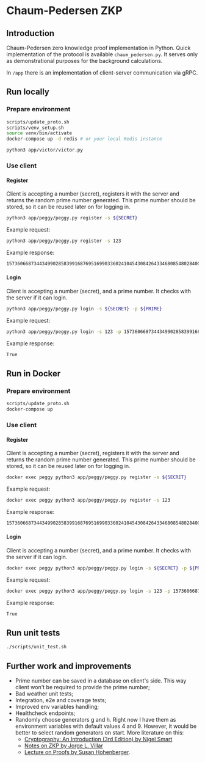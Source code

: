 # Chaum-Pedersen ZKP

## Introduction

Chaum-Pedersen zero knowledge proof implementation in Python. Quick implementation of the protocol is available `chaum_pedersen.py`. It serves only as demonstrational purposes for the background calculations.

In `/app` there is an implementation of client-server communication via gRPC.

## Run locally

### Prepare environment

```sh
scripts/update_proto.sh
scripts/venv_setup.sh
source venv/bin/activate
docker-compose up -d redis # or your local Redis instance

python3 app/victor/victor.py
```

### Use client

#### Register

Client is accepting a number (secret), registers it with the server and returns the random prime number generated. This prime number should be stored, so it can be reused later on for logging in.

```sh
python3 app/peggy/peggy.py register -s ${SECRET}
```

Example request:

```sh
python3 app/peggy/peggy.py register -s 123
```

Example response:

```sh
157360668734434990285839916876951699033602410454308426433468085480284003817301482464165455037654048596347789589086255823400592679731982756027484164480954597575310097972589187852240388920290281011504939640293166111231509991974534860763163500734488993174560764639540033076095728568655453279638565710498651806239
```

#### Login

Client is accepting a number (secret), and a prime number. It checks with the server if it can login.

```sh
python3 app/peggy/peggy.py login -s ${SECRET} -p ${PRIME}
```

Example request:

```sh
python3 app/peggy/peggy.py login -s 123 -p 157360668734434990285839916876951699033602410454308426433468085480284003817301482464165455037654048596347789589086255823400592679731982756027484164480954597575310097972589187852240388920290281011504939640293166111231509991974534860763163500734488993174560764639540033076095728568655453279638565710498651806239
```

Example response:

```sh
True
```

## Run in Docker

### Prepare environment

```sh
scripts/update_proto.sh
docker-compose up
```

### Use client

#### Register

Client is accepting a number (secret), registers it with the server and returns the random prime number generated. This prime number should be stored, so it can be reused later on for logging in.

```sh
docker exec peggy python3 app/peggy/peggy.py register -s ${SECRET}
```

Example request:

```sh
docker exec peggy python3 app/peggy/peggy.py register -s 123
```

Example response:

```sh
157360668734434990285839916876951699033602410454308426433468085480284003817301482464165455037654048596347789589086255823400592679731982756027484164480954597575310097972589187852240388920290281011504939640293166111231509991974534860763163500734488993174560764639540033076095728568655453279638565710498651806239
```

#### Login

Client is accepting a number (secret), and a prime number. It checks with the server if it can login.

```sh
docker exec peggy python3 app/peggy/peggy.py login -s ${SECRET} -p ${PRIME}
```

Example request:

```sh
docker exec peggy python3 app/peggy/peggy.py login -s 123 -p 157360668734434990285839916876951699033602410454308426433468085480284003817301482464165455037654048596347789589086255823400592679731982756027484164480954597575310097972589187852240388920290281011504939640293166111231509991974534860763163500734488993174560764639540033076095728568655453279638565710498651806239
```

Example response:

```sh
True
```

## Run unit tests

```sh
./scripts/unit_test.sh
```

## Further work and improvements

- Prime number can be saved in a database on client's side. This way client won't be required to provide the prime number;
- Bad weather unit tests;
- Integration, e2e and coverage tests;
- Improved env variables handling;
- Healthcheck endpoints;
- Randomly choose generators g and h. Right now I have them as environment variables with default values 4 and 9. However, it would be better to select random generators on start. More literature on this:
  - [Cryptography: An Introduction (3rd Edition) by Nigel Smart](https://www.cs.umd.edu/~waa/414-F11/IntroToCrypto.pdf)
  - [Notes on ZKP by Jorge L. Villar](https://web.mat.upc.edu/jorge.villar/doc/notes/DataProt/zk.pdf)
  - [Lecture on Proofs by Susan Hohenberger](https://www.cs.jhu.edu/~susan/600.641/scribes/lecture10.pdf).
